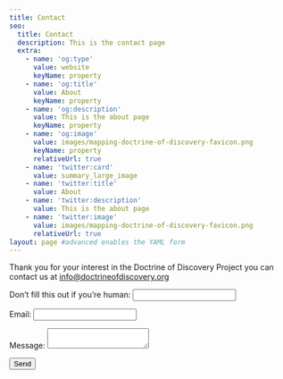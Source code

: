 ```yaml
---
title: Contact
seo:
  title: Contact
  description: This is the contact page
  extra:
    - name: 'og:type'
      value: website
      keyName: property
    - name: 'og:title'
      value: About
      keyName: property
    - name: 'og:description'
      value: This is the about page
      keyName: property
    - name: 'og:image'
      value: images/mapping-doctrine-of-discovery-favicon.png
      keyName: property
      relativeUrl: true
    - name: 'twitter:card'
      value: summary_large_image
    - name: 'twitter:title'
      value: About
    - name: 'twitter:description'
      value: This is the about page
    - name: 'twitter:image'
      value: images/mapping-doctrine-of-discovery-favicon.png
      relativeUrl: true
layout: page #advanced enables the YAML form
---
```

Thank you for your interest in the Doctrine of Discovery Project you can contact us at info@doctrineofdiscovery.org

<form name="contact" method="POST" netlify-honeypot="bot-field" data-netlify="true">
    <p class="hidden">
        <label> Don’t fill this out if you’re human: <input name="bot-field" /> </label>
    </p>
    <p>
        <label> Email: <input type="text" name="email" /> </label>
    </p>
    <p>
        <label> Message: <textarea name="message"></textarea></label>
    </p>
    <p>
        <button type="submit">Send</button>
    </p>
</form>
